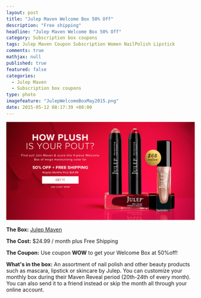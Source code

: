 ```yaml
---
layout: post
title: "Julep Maven Welcome Box 50% Off"
description: "Free shipping"
headline: "Julep Maven Welcome Box 50% Off"
category: Subscription box coupons
tags: Julep Maven Coupon Subscription Women NailPolish Lipstick
comments: true
mathjax: null
published: true
featured: false
categories: 
  - Julep Maven
  - Subscription box coupons
type: photo
imagefeature: "JulepWelcomeBoxMay2015.png"
date: 2015-05-12 08:17:39 +08:00
---
```

![Julep Maven Welcome Box](/images/JulepWelcomeBoxMay2015.png)
<p><b>The Box:</b> <a href="https://www.julep.com/rewardsref/index/refer/id/1532991/">Julep Maven</a></p>
<p><b>The Cost:</b> $24.99 / month plus Free Shipping</p>
<p><b>The Coupon:</b> Use coupon <b>WOW</b> to get your Welcome Box at 50%off!</p>
<p><b>What's in the box:</b> An assortment of nail polish and other beauty products such as mascara, lipstick or skincare by Julep. 
You can customize your monthly box during their Maven Reveal period (20th-24th of every month). 
You can also send it to a friend instead or skip the month all through your online account.
